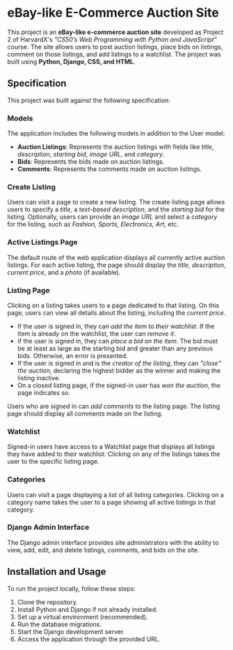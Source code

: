 # eBay-like E-Commerce Auction Site

This project is an **eBay-like e-commerce auction site** developed as Project 2 of HarvardX's *"CS50’s Web Programming with Python and JavaScript"* course. The site allows users to post auction listings, place bids on listings, comment on those listings, and add listings to a watchlist. The project was built using **Python, Django, CSS, and HTML**.

## Specification

This project was built against the following specification:

### Models

The application includes the following models in addition to the User model:

- **Auction Listings**: Represents the auction listings with fields like *title*, *description*, *starting bid*, *image URL*, and *category*.
- **Bids**: Represents the bids made on auction listings.
- **Comments**: Represents the comments made on auction listings.


### Create Listing

Users can visit a page to create a new listing. The create listing page allows users to specify a *title*, a *text-based description*, and the *starting bid* for the listing. Optionally, users can provide an *image URL* and select a *category* for the listing, such as *Fashion, Sports, Electronics, Art*, etc.

### Active Listings Page

The default route of the web application displays all currently active auction listings. For each active listing, the page should display the *title*, *description*, *current price*, and a *photo* (if available).

### Listing Page

Clicking on a listing takes users to a page dedicated to that listing. On this page, users can view all details about the listing, including the *current price*. 

- If the user is signed in, they can *add the item to their watchlist*. If the item is already on the watchlist, the user can *remove it*.
- If the user is signed in, they can *place a bid on the item*. The bid must be at least as large as the starting bid and greater than any previous bids. Otherwise, an error is presented.
- If the user is signed in and is the *creator of the listing*, they can *"close" the auction*, declaring the highest bidder as the winner and making the listing inactive.
- On a closed listing page, if the signed-in user has *won the auction*, the page indicates so.

Users who are signed in can *add comments* to the listing page. The listing page should display all comments made on the listing.

### Watchlist

Signed-in users have access to a Watchlist page that displays all listings they have added to their watchlist. Clicking on any of the listings takes the user to the specific listing page.

### Categories

Users can visit a page displaying a list of all listing categories. Clicking on a category name takes the user to a page showing all active listings in that category.

### Django Admin Interface

The Django admin interface provides site administrators with the ability to view, add, edit, and delete listings, comments, and bids on the site.

## Installation and Usage

To run the project locally, follow these steps:

1. Clone the repository.
2. Install Python and Django if not already installed.
3. Set up a virtual environment (recommended).
4. Run the database migrations.
5. Start the Django development server.
6. Access the application through the provided URL.